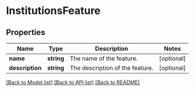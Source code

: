 # InstitutionsFeature

## Properties
Name | Type | Description | Notes
------------ | ------------- | ------------- | -------------
**name** | **string** | The name of the feature. | [optional] 
**description** | **string** | The description of the feature. | [optional] 

[[Back to Model list]](../../README.md#documentation-for-models) [[Back to API list]](../../README.md#documentation-for-api-endpoints) [[Back to README]](../../README.md)

